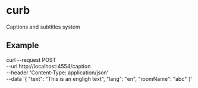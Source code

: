 # curb

Captions and subtitles system

## Example

curl --request POST \
 --url http://localhost:4554/caption \
 --header 'Content-Type: application/json' \
 --data '{
"text": "This is an engligh text",
"lang": "en",
"roomName": "abc"
}'
